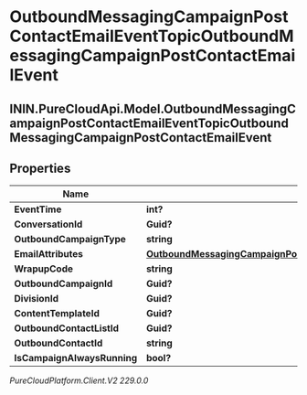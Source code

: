 # OutboundMessagingCampaignPostContactEmailEventTopicOutboundMessagingCampaignPostContactEmailEvent

## ININ.PureCloudApi.Model.OutboundMessagingCampaignPostContactEmailEventTopicOutboundMessagingCampaignPostContactEmailEvent

## Properties

|Name | Type | Description | Notes|
|------------ | ------------- | ------------- | -------------|
| **EventTime** | **int?** |  | [optional] |
| **ConversationId** | **Guid?** |  | [optional] |
| **OutboundCampaignType** | **string** |  | [optional] |
| **EmailAttributes** | [**OutboundMessagingCampaignPostContactEmailEventTopicEmailAttributes**](OutboundMessagingCampaignPostContactEmailEventTopicEmailAttributes) |  | [optional] |
| **WrapupCode** | **string** |  | [optional] |
| **OutboundCampaignId** | **Guid?** |  | [optional] |
| **DivisionId** | **Guid?** |  | [optional] |
| **ContentTemplateId** | **Guid?** |  | [optional] |
| **OutboundContactListId** | **Guid?** |  | [optional] |
| **OutboundContactId** | **string** |  | [optional] |
| **IsCampaignAlwaysRunning** | **bool?** |  | [optional] |



_PureCloudPlatform.Client.V2 229.0.0_

